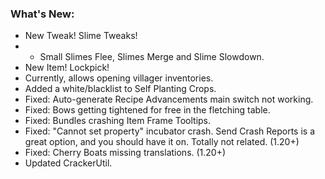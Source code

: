 ### What's New:

* New Tweak! Slime Tweaks!
* * Small Slimes Flee, Slimes Merge and Slime Slowdown.
* New Item! Lockpick!
* Currently, allows opening villager inventories.
* Added a white/blacklist to Self Planting Crops.
* Fixed: Auto-generate Recipe Advancements main switch not working.
* Fixed: Bows getting tightened for free in the fletching table.
* Fixed: Bundles crashing Item Frame Tooltips.
* Fixed: "Cannot set property" incubator crash. Send Crash Reports is a great option, and you should have it on. Totally not related. (1.20+)
* Fixed: Cherry Boats missing translations. (1.20+)
* Updated CrackerUtil.